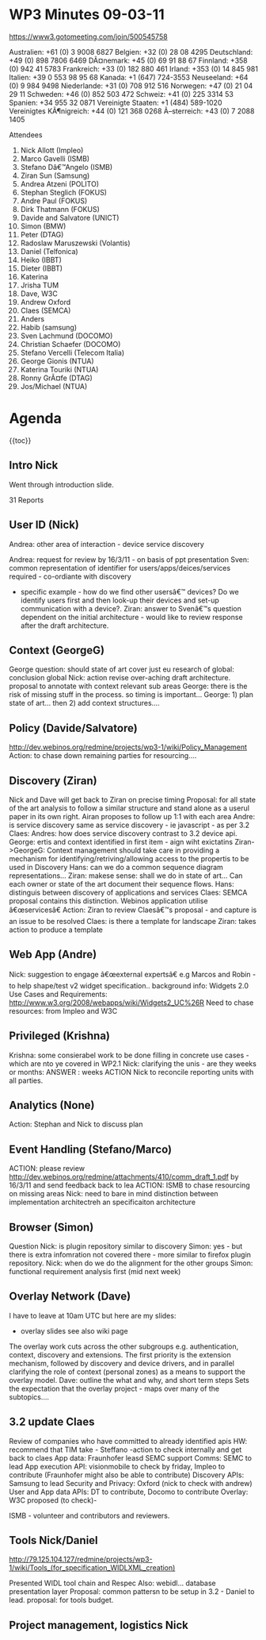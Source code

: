 WP3 Minutes 09-03-11
====================

https://www3.gotomeeting.com/join/500545758

Australien: +61 (0) 3 9008 6827
Belgien: +32 (0) 28 08 4295
Deutschland: +49 (0) 898 7806 6469
DÃ¤nemark: +45 (0) 69 91 88 67
Finnland: +358 (0) 942 41 5783
Frankreich: +33 (0) 182 880 461
Irland: +353 (0) 14 845 981
Italien: +39 0 553 98 95 68
Kanada: +1 (647) 724-3553
Neuseeland: +64 (0) 9 984 9498
Niederlande: +31 (0) 708 912 516
Norwegen: +47 (0) 21 04 29 11
Schweden: +46 (0) 852 503 472
Schweiz: +41 (0) 225 3314 53
Spanien: +34 955 32 0871
Vereinigte Staaten: +1 (484) 589-1020
Vereinigtes KÃ¶nigreich: +44 (0) 121 368 0268
Ã–sterreich: +43 (0) 7 2088 1405

Attendees

1. Nick Allott (Impleo)
 2. Marco Gavelli (ISMB)
 3. Stefano Dâ€™Angelo (ISMB)
 4. Ziran Sun (Samsung)
 5. Andrea Atzeni (POLITO)
 6. Stephan Steglich (FOKUS)
 7. Andre Paul (FOKUS)
 8. Dirk Thatmann (FOKUS)
 9. Davide and Salvatore (UNICT)
 10. Simon (BMW)
 11. Peter (DTAG)
 12. Radoslaw Maruszewski (Volantis)
 13. Daniel (Telfonica)
 14. Heiko (IBBT)
 15. Dieter (IBBT)
 16. Katerina
 17. Jrisha TUM
 18. Dave, W3C
 19. Andrew Oxford
 20. Claes (SEMCA)
 21. Anders
 22. Habib (samsung)
 23. Sven Lachmund (DOCOMO)
 24. Christian Schaefer (DOCOMO)
 25. Stefano Vercelli (Telecom Italia)
 26. George Gionis (NTUA)
 27. Katerina Touriki (NTUA)
 28. Ronny GrÃ¤fe (DTAG)
 29. Jos/Michael (NTUA)

Agenda
======

{{toc}}

Intro Nick
----------

Went through introduction slide.

31 Reports

User ID (Nick)
--------------

Andrea: other area of interaction - device service discovery

Andrea: request for review by 16/3/11 - on basis of ppt presentation
Sven: common representation of identifier for users/apps/deices/services required - co-ordiante with discovery
- specific example - how do we find other usersâ€™ devices? Do we identify users first and then look-up their devices and set-up communication with a device?.
Ziran: answer to Svenâ€™s question dependent on the initial architecture - would like to review response after the draft architecture.

Context (GeorgeG)
-----------------

George question: should state of art cover just eu research of global: conclusion global
Nick: action revise over-aching draft architecture. proposal to annotate with context relevant sub areas
George: there is the risk of missing stuff in the process. so timing is important…
George: 1) plan state of art… then 2) add context structures….

Policy (Davide/Salvatore)
-------------------------

http://dev.webinos.org/redmine/projects/wp3-1/wiki/Policy_Management
Action: to chase down remaining parties for resourcing….

Discovery (Ziran)
-----------------

Nick and Dave will get back to Ziran on precise timing
Proposal: for all state of the art analysis to follow a similar structure and stand alone as a userul paper in its own right.
Airan proposes to follow up 1:1 with each area
Andre: is service discovery same as service discovery - ie javascript - as per 3.2
Claes:
Andres: how does service discovery contrast to 3.2 device api.
George: ertis and context identified in first item - aign wiht exictatins
Ziran->GeorgeG: Context management should take care in providing a mechanism for identifying/retriving/allowing access to the propertis to be used in Discovery
Hans: can we do a common sequence diagram representations…
Ziran: makese sense: shall we do in state of art… Can each owner or state of the art document their sequence flows.
Hans: distinguis between discovery of applications and services
Claes: SEMCA proposal contains this distinction. Webinos application utilise â€œservicesâ€
Action: Ziran to review Claesâ€™s proposal - and capture is an issue to be resolved
Claes: is there a template for landscape
Ziran: takes action to produce a template

Web App (Andre)
---------------

Nick: suggestion to engage â€œexternal expertsâ€ e.g Marcos and Robin - to help shape/test v2 widget specification..
background info: Widgets 2.0 Use Cases and Requirements: http://www.w3.org/2008/webapps/wiki/Widgets2_UC%26R
Need to chase resources: from Impleo and W3C

Privileged (Krishna)
--------------------

Krishna: some consierabel work to be done filling in concrete use cases - which are nto ye covered in WP2.1
Nick: clarifying the unis - are they weeks or months: ANSWER : weeks
ACTION Nick to reconcile reporting units with all parties.

Analytics (None)
----------------

Action: Stephan and Nick to discuss plan

Event Handling (Stefano/Marco)
------------------------------

ACTION: please review http://dev.webinos.org/redmine/attachments/410/comm_draft_1.pdf by 16/3/11 and send feedback back to lea
ACTION: ISMB to chase resourcing on missing areas
Nick: need to bare in mind distinction between implementation architectreh an specificaiton architecture

Browser (Simon)
---------------

Question Nick: is plugin repository similar to discovery
Simon: yes - but there is extra infomration not covered there - more similar to firefox plugin repository.
Nick: when do we do the alignment for the other groups
Simon: functional requirement analysis first (mid next week)

Overlay Network (Dave)
----------------------

I have to leave at 10am UTC but here are my slides:

* overlay slides see also wiki page

The overlay work cuts across the other subgroups e.g. authentication, context, discovery and extensions. The first priority is the extension mechanism, followed by discovery and device drivers, and in parallel clarifying the role of context (personal zones) as a means to support the overlay model.
Dave: outline the what and why, and short term steps
Sets the expectation that the overlay project - maps over many of the subtopics….

3.2 update Claes
----------------

Review of companies who have committed to already identified apis
HW: recommend that TIM take - Steffano -action to check internally and get back to claes
App data: Fraunhofer leasd SEMC support
Comms: SEMC to lead
App execution API: visionmobile to check by friday, Impleo to contribute (Fraunhofer might also be able to contribute)
Discovery APIs: Samsung to lead
Security and Privacy: Oxford (nick to check with andrew)
User and App data APIs: DT to contribute, Docomo to contribute
Overlay: W3C proposed (to check)-

ISMB - volunteer and contributors and reviewers.

Tools Nick/Daniel
-----------------

http://79.125.104.127/redmine/projects/wp3-1/wiki/Tools_(for_specification_WIDLXML_creation)

Presented WIDL tool chain and Respec
Also: webidl… database presentation layer
Proposal: common pattersn to be setup in 3.2 - Daniel to lead.
proposal: for tools budget.

Project management, logistics Nick
----------------------------------
